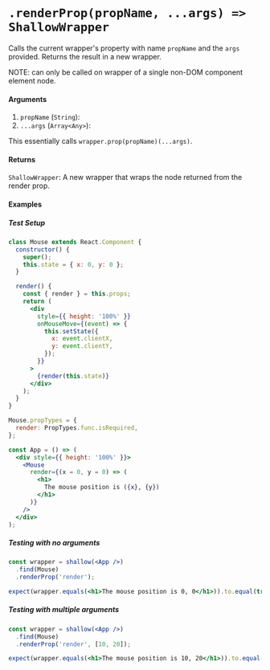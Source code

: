 # `.renderProp(propName, ...args) => ShallowWrapper`

Calls the current wrapper's property with name `propName` and the `args` provided.
Returns the result in a new wrapper.

NOTE: can only be called on wrapper of a single non-DOM component element node.

#### Arguments

1.  `propName` (`String`):
1.  `...args` (`Array<Any>`):

This essentially calls `wrapper.prop(propName)(...args)`.

#### Returns

`ShallowWrapper`: A new wrapper that wraps the node returned from the render prop.

#### Examples

##### Test Setup

```jsx
class Mouse extends React.Component {
  constructor() {
    super();
    this.state = { x: 0, y: 0 };
  }

  render() {
    const { render } = this.props;
    return (
      <div
        style={{ height: '100%' }}
        onMouseMove={(event) => {
          this.setState({
            x: event.clientX,
            y: event.clientY,
          });
        }}
      >
        {render(this.state)}
      </div>
    );
  }
}

Mouse.propTypes = {
  render: PropTypes.func.isRequired,
};
```

```jsx
const App = () => (
  <div style={{ height: '100%' }}>
    <Mouse
      render={(x = 0, y = 0) => (
        <h1>
          The mouse position is ({x}, {y})
        </h1>
      )}
    />
  </div>
);
```

##### Testing with no arguments

```jsx
const wrapper = shallow(<App />)
  .find(Mouse)
  .renderProp('render');

expect(wrapper.equals(<h1>The mouse position is 0, 0</h1>)).to.equal(true);
```

##### Testing with multiple arguments

```jsx
const wrapper = shallow(<App />)
  .find(Mouse)
  .renderProp('render', [10, 20]);

expect(wrapper.equals(<h1>The mouse position is 10, 20</h1>)).to.equal(true);
```
